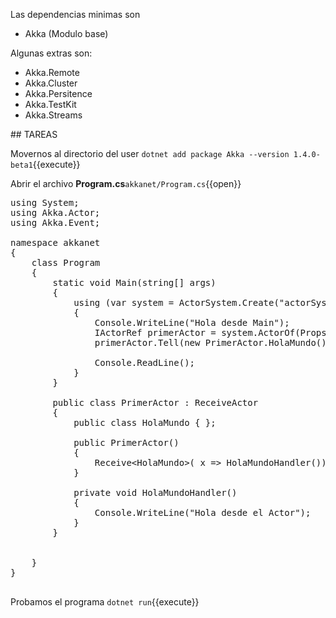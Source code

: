 Las dependencias minimas son
* Akka (Modulo base)

Algunas extras son:

* Akka.Remote
* Akka.Cluster
* Akka.Persitence
* Akka.TestKit
* Akka.Streams

## TAREAS

Movernos al directorio del user
`dotnet add package Akka --version 1.4.0-beta1`{{execute}}

Abrir el archivo **Program.cs**`akkanet/Program.cs`{{open}}


<pre class="file" data-filename="akkanet/Program.cs" data-target="replace">
using System;
using Akka.Actor;
using Akka.Event;

namespace akkanet
{
    class Program
    {
        static void Main(string[] args)
        {
            using (var system = ActorSystem.Create("actorSystem"))
            {
                Console.WriteLine("Hola desde Main");
                IActorRef primerActor = system.ActorOf(Props.Create&lt;PrimerActor&gt;(), "primer-actor");
                primerActor.Tell(new PrimerActor.HolaMundo());

                Console.ReadLine();
            }
        }

        public class PrimerActor : ReceiveActor
        {
            public class HolaMundo { };

            public PrimerActor()
            {
                Receive&lt;HolaMundo&gt;( x => HolaMundoHandler());
            }

            private void HolaMundoHandler()
            {
                Console.WriteLine("Hola desde el Actor");
            }
        }


    }
}

</pre>

Probamos el programa
`dotnet run`{{execute}}